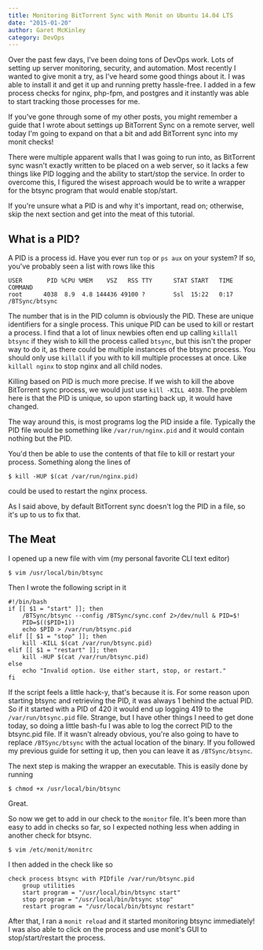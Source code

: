 ```yaml
---
title: Monitoring BitTorrent Sync with Monit on Ubuntu 14.04 LTS
date: "2015-01-20"
author: Garet McKinley
category: DevOps
---
```


Over the past few days, I've been doing tons of DevOps work. Lots of setting up server monitoring, security, and automation. Most recently I wanted to give monit a try, as I've heard some good things about it. I was able to install it and get it up and running pretty hassle-free. I added in a few process checks for nginx, php-fpm, and postgres and it instantly was able to start tracking those processes for me.

If you've gone through some of my other posts, you might remember a guide that I wrote about settings up BitTorrent Sync on a remote server, well today I'm going to expand on that a bit and add BitTorrent sync into my monit checks!

There were multiple apparent walls that I was going to run into, as BitTorrent sync wasn't exactly written to be placed on a web server, so it lacks a few things like PID logging and the ability to start/stop the service. In order to overcome this, I figured the wisest approach would be to write a wrapper for the btsync program that would enable stop/start.

If you're unsure what a PID is and why it's important, read on; otherwise, skip the next section and get into the meat of this tutorial.

## What is a PID?

A PID is a process id. Have you ever run `top` or `ps aux` on your system? If so, you've probably seen a list with rows like this

    USER       PID %CPU %MEM    VSZ   RSS TTY      STAT START   TIME COMMAND
    root      4038  8.9  4.8 144436 49100 ?        Ssl  15:22   0:17 /BTSync/btsync

The number that is in the PID column is obviously the PID. These are unique identifiers for a single process. This unique PID can be used to kill or restart a process. I find that a lot of linux newbies often end up calling `killall btsync` if they wish to kill the process called `btsync`, but this isn't the proper way to do it, as there could be multiple instances of the btsync process. You should only use `killall` if you with to kill multiple processes at once. Like `killall nginx` to stop nginx and all child nodes.

Killing based on PID is much more precise. If we wish to kill the above BitTorrent sync process, we would just use `kill -KILL 4038`. The problem here is that the PID is unique, so upon starting back up, it would have changed.

The way around this, is most programs log the PID inside a file. Typically the PID file would be something like `/var/run/nginx.pid` and it would contain nothing but the PID.

You'd then be able to use the contents of that file to kill or restart your process. Something along the lines of

    $ kill -HUP $(cat /var/run/nginx.pid)

could be used to restart the nginx process.

As I said above, by default BitTorrent sync doesn't log the PID in a file, so it's up to us to fix that.

## The Meat

I opened up a new file with vim (my personal favorite CLI text editor)

    $ vim /usr/local/bin/btsync

Then I wrote the following script in it

    #!/bin/bash
    if [[ $1 = "start" ]]; then
        /BTSync/btsync --config /BTSync/sync.conf 2>/dev/null & PID=$!
        PID=$(($PID+1))
        echo $PID > /var/run/btsync.pid
    elif [[ $1 = "stop" ]]; then
        kill -KILL $(cat /var/run/btsync.pid)
    elif [[ $1 = "restart" ]]; then
        kill -HUP $(cat /var/run/btsync.pid)
    else
        echo "Invalid option. Use either start, stop, or restart."
    fi

If the script feels a little hack-y, that's because it is. For some reason upon starting btsync and retrieving the PID, it was always 1 behind the actual PID. So if it started with a PID of 420 it would end up logging 419 to the `/var/run/btsync.pid` file. Strange, but I have other things I need to get done today, so doing a little bash-fu I was able to log the correct PID to the btsync.pid file. If it wasn't already obvious, you're also going to have to replace `/BTSync/btsync` with the actual location of the binary. If you followed my previous guide for setting it up, then you can leave it as `/BTSync/btsync`.

The next step is making the wrapper an executable. This is easily done by running

    $ chmod +x /usr/local/bin/btsync

Great.

So now we get to add in our check to the `monitor` file. It's been more than easy to add in checks so far, so I expected nothing less when adding in another check for btsync.

    $ vim /etc/monit/monitrc

I then added in the check like so

    check process btsync with PIDfile /var/run/btsync.pid
        group utilities
        start program = "/usr/local/bin/btsync start"
        stop program = "/usr/local/bin/btsync stop"
        restart program = "/usr/local/bin/btsync restart"

After that, I ran a `monit reload` and it started monitoring btsync immediately! I was also able to click on the process and use monit's GUI to stop/start/restart the process.

